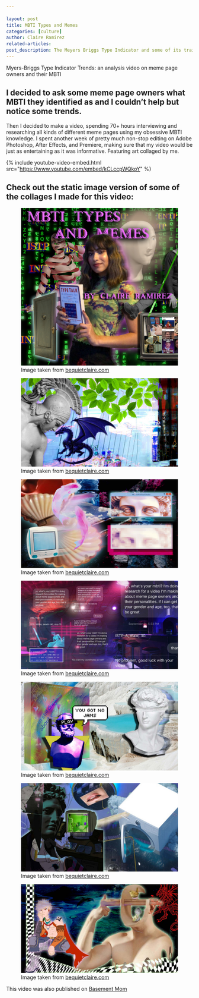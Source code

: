 ```yaml
---

layout: post
title: MBTI Types and Memes
categories: [culture]
author: Claire Ramirez
related-articles:
post_description: The Meyers Briggs Type Indicator and some of its traits are reflected through different meme page habits. Let Claire take you through this journey of self-awareness & meme expression.
---
```


<p class="lead">
	Myers-Briggs Type Indicator Trends: an analysis video on meme page owners and their MBTI
</p>



## I decided to ask some meme page owners what MBTI they identified as and I couldn’t help but notice some trends.



Then I decided to make a video, spending 70+ hours interviewing and researching all kinds of different meme pages using my obsessive MBTI knowledge. I spent another week of pretty much non-stop editing on Adobe Photoshop, After Effects, and Premiere, making sure that my video would be just as entertaining as it was informative. Featuring art collaged by me. 

{% include youtube-video-embed.html src="https://www.youtube.com/embed/kCLccpWQkoY" %}
<br />


## Check out the static image version of some of the collages I made for this video:

<figure class="figure">
	<img src="/assets/post_media/2021-3-19-mbti-types-and-memes/mbticollage1.jpg" class="figure-img img-fluid rounded" alt="collage 1">
	<figcaption class="figure-caption">
		Image taken from <a href="https://www.bequietclaire.com/myvideos/mbti-memes" target="_blank">bequietclaire.com</a>
	</figcaption>
</figure>

<figure class="figure">
	<img src="/assets/post_media/2021-3-19-mbti-types-and-memes/mbticollage2.jpg" class="figure-img img-fluid rounded" alt="collage 2">
	<figcaption class="figure-caption">
		Image taken from <a href="https://www.bequietclaire.com/myvideos/mbti-memes" target="_blank">bequietclaire.com</a>
	</figcaption>
</figure>

<figure class="figure">
	<img src="/assets/post_media/2021-3-19-mbti-types-and-memes/mbticollage3.jpg" class="figure-img img-fluid rounded" alt="collage 3">
	<figcaption class="figure-caption">
		Image taken from <a href="https://www.bequietclaire.com/myvideos/mbti-memes" target="_blank">bequietclaire.com</a>
	</figcaption>
</figure>

<figure class="figure">
	<img src="/assets/post_media/2021-3-19-mbti-types-and-memes/mbticollage4.jpg" class="figure-img img-fluid rounded" alt="collage 4">
	<figcaption class="figure-caption">
		Image taken from <a href="https://www.bequietclaire.com/myvideos/mbti-memes" target="_blank">bequietclaire.com</a>
	</figcaption>
</figure>

<figure class="figure">
	<img src="/assets/post_media/2021-3-19-mbti-types-and-memes/mbticollage5.jpg" class="figure-img img-fluid rounded" alt="collage 5">
	<figcaption class="figure-caption">
		Image taken from <a href="https://www.bequietclaire.com/myvideos/mbti-memes" target="_blank">bequietclaire.com</a>
	</figcaption>
</figure>

<figure class="figure">
	<img src="/assets/post_media/2021-3-19-mbti-types-and-memes/mbticollage6.jpg" class="figure-img img-fluid rounded" alt="collage 6">
	<figcaption class="figure-caption">
		Image taken from <a href="https://www.bequietclaire.com/myvideos/mbti-memes" target="_blank">bequietclaire.com</a>
	</figcaption>
</figure>

<figure class="figure">
	<img src="/assets/post_media/2021-3-19-mbti-types-and-memes/mbticollage7.jpg" class="figure-img img-fluid rounded" alt="collage ">
	<figcaption class="figure-caption">
		Image taken from <a href="https://www.bequietclaire.com/myvideos/mbti-memes" target="_blank">bequietclaire.com</a>
	</figcaption>
</figure>

This video was also published on [Basement Mom](https://basementmom.com/)
